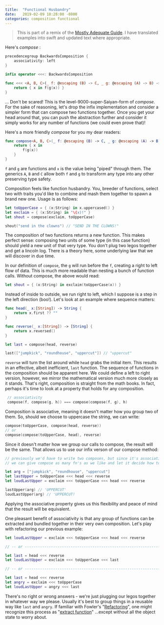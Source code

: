 ```yaml
---
title:  "Functional Husbandry"
date:   2019-02-09 18:28:00 -0800
categories: composition functional
---
```


> This is part of a remix of the [Mostly Adequate Guide](https://github.com/MostlyAdequate/mostly-adequate-guide).  I have translated examples into swift and updated text where appropriate.

Here's _compose_ :

```swift
precedencegroup BackwardsComposition {
    associativity: left
}

infix operator <<<: BackwardsComposition

func <<< <A, B, C>(_ f: @escaping (B) -> C, _ g: @escaping (A) -> B) -> (A) -> C {
    return { x in f(g(x)) }
}
```

... Don't be scared! This is the level-9000-super-Saiyan-form of _compose_. For the sake of reasoning, let's drop the infix implementation and consider a simpler form that can compose two functions together. Once you get your head around that, you can push the abstraction further and consider it simply works for any number of functions (we could even prove that)!

Here's a more friendly _compose_ for you my dear readers:

```swift
func compose<A, B, C>(_ f: @escaping (B) -> C, _ g: @escaping (A) -> B) -> (A) -> C {
    return { x in
        f(g(x))
    }
}
```

`f` and `g` are functions and `x` is the value being "piped" through them.  The generics `A`, `B` and `C` allow both `f` and `g` to transform any type into any other preserving type safety.

 Composition feels like function husbandry. You, breeder of functions, select two with traits you'd like to combine and mash them together to spawn a brand new one. Usage is as follows:

```swift
let toUpperCase = { (x:String) in x.uppercased() }
let exclaim = { (x:String) in "\(x)!" }
let shout = compose(exclaim, toUpperCase)

shout("send in the clowns") // "SEND IN THE CLOWNS!"
```

 The composition of two functions returns a new function. This makes perfect sense: composing two units of some type (in this case function) should yield a new unit of that very type. You don't plug two legos together and get a lincoln log. There is a theory here, some underlying law that we will discover in due time.

 In our definition of `compose`, the `g` will run before the `f`, creating a right to left flow of data. This is much more readable than nesting a bunch of function calls. Without compose, the above would read:

```swift
let shout = { (x:String) in exclaim(toUpperCase(x)) }
```

 Instead of inside to outside, we run right to left, which I suppose is a step in the left direction (boo!). Let's look at an example where sequence matters:

```swift
func head(_ x:[String]) -> String {
    return x.first ?? ""
}

func reverse(_ x:[String]) -> [String] {
    return x.reversed()
}

let last = compose(head, reverse)

last(["jumpkick", "roundhouse", "uppercut"]) // "uppercut"
```

 `reverse` will turn the list around while `head` grabs the initial item. This results in an effective, albeit inefficient, `last` function. The sequence of functions in the composition should be apparent here. We could define a left to right version, however, we mirror the mathematical version much more closely as it stands. That's right, composition is straight
from the math books. In fact, perhaps it's time to look at a property that holds for any composition.

```swift
 // associativity
 compose(f, compose(g, h)) === compose(compose(f, g), h)
```

 Composition is associative, meaning it doesn't matter how you group two of them. So, should we choose to uppercase the string, we can write:

```swift
compose(toUpperCase, compose(head, reverse))
// or
compose(compose(toUpperCase, head), reverse)
```

 Since it doesn't matter how we group our calls to compose, the result will be the same. That allows us to use our infix verson of our compose method:

```swift
// previously we'd have to write two composes, but since it's associative,
// we can give compose as many fn's as we like and let it decide how to group them.

let arg = ["jumpkick", "roundhouse", "uppercut"]
let lastUpper = toUpperCase <<< head <<< reverse
let loudLastUpper = exclaim <<< toUpperCase <<< head <<< reverse

lastUpper(arg) // 'UPPERCUT'
loudLastUpper(arg) // 'UPPERCUT!
```

 Applying the associative property gives us this flexibility and peace of mind that the result will be equivalent.

 One pleasant benefit of associativity is that any group of functions can be extracted and bundled together in their very own composition. Let's play with refactoring our previous example:

```swift
let loudLastUpper = exclaim <<< toUpperCase <<< head <<< reverse

// -- or ---------------------------------------------------------------

let last = head <<< reverse
let loudLastUpper = exclaim <<< toUpperCase <<< last

// -- or ---------------------------------------------------------------

let last = head <<< reverse
let angry = exclaim <<< toUpperCase
let loudLastUpper = angry <<< last
```

 There's no right or wrong answers - we're just plugging our legos together in whatever way we please. Usually it's best to group things in a reusable way like `last` and `angry`. If familiar with Fowler's "[Refactoring](https://martinfowler.com/books/refactoring.html)", one might recognize this process as "[extract function](https://refactoring.com/catalog/extractFunction.html)" ...except without all the object state to worry about.

